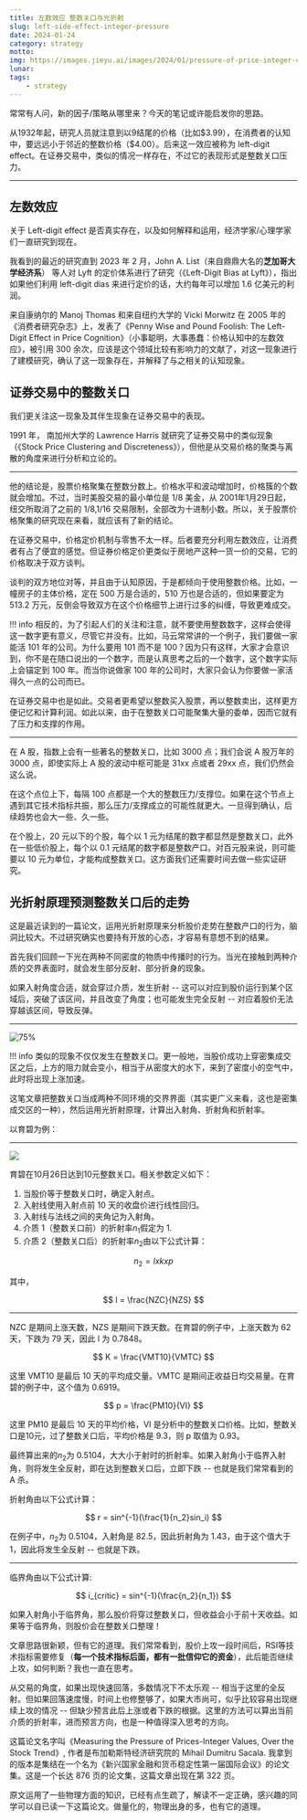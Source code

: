 ```yaml
---
title: 左数效应 整数关口与光折射
slug: left-side-effect-integer-pressure
date: 2024-01-24
category: strategy
motto:
img: https://images.jieyu.ai/images/2024/01/pressure-of-price-integer-cat.jpg
lunar:
tags: 
    - strategy
---
```


常常有人问，新的因子/策略从哪里来？今天的笔记或许能启发你的思路。

从1932年起，研究人员就注意到以9结尾的价格（比如\$3.99），在消费者的认知中，要远远小于邻近的整数价格（\$4.00）。后来这一效应被称为 left-digit effect。在证券交易中，类似的情况一样存在，不过它的表现形式是整数关口压力。

<!--more-->

---

## 左数效应

关于 Left-digit effect 是否真实存在，以及如何解释和运用，经济学家/心理学家们一直研究到现在。

我看到的最近的研究直到 2023 年 2 月，John A. List（来自鼎鼎大名的**芝加哥大学经济系**） 等人对 Lyft 的定价体系进行了研究（《Left-Digit Bias at Lyft》），指出如果他们利用 left-digit dias 来进行定价的话，大约每年可以增加 1.6 亿美元的利润。

来自康纳尔的 Manoj Thomas 和来自纽约大学的 Vicki Morwitz 在 2005 年的《消费者研究杂志》上，发表了《Penny Wise and Pound Foolish: The Left-Digit Effect in Price Cognition》（小事聪明，大事愚蠢：价格认知中的左数效应》，被引用 300 余次，应该是这个领域比较有影响力的文献了，对这一现象进行了建模研究，确认了这一现象存在，并解释了与之相关的认知现象。

## 证券交易中的整数关口

我们更关注这一现象及其伴生现象在证券交易中的表现。

1991 年， 南加州大学的 Lawrence Harris 就研究了证券交易中的类似现象（《Stock Price Clustering and Discreteness》），但他是从交易价格的聚类与离散的角度来进行分析和立论的。

---

他的结论是，股票价格聚集在整数分数上。价格水平和波动增加时，价格簇的个数就会增加。不过，当时美股交易的最小单位是 1/8 美金，从 2001年1月29日起，纽交所取消了之前的 1/8,1/16 交易限制，全部改为十进制小数。所以，关于股票价格聚集的研究现在来看，就应该有了新的结论。

在证券交易中，价格定价机制与零售不太一样。后者要充分利用左数效应，让消费者有占了便宜的感觉。但证券价格定价更类似于房地产这种一货一价的交易，它的价格取决于双方谈判。

谈判的双方地位对等，并且由于认知原因，于是都倾向于使用整数价格。比如，一幢房子的主体价格，定在 500 万是合适的，510 万也是合适的，但如果要定为 513.2 万元，反倒会导致双方在这个价格细节上进行过多的纠缠，导致更难成交。

!!! info
    相反的，为了引起人们的关注和注意，就不要使用整数数字，这样会使得这一数字更有意义，尽管它并没有。比如，马云常常讲的一个例子，我们要做一家能活 101 年的公司。为什么要用 101 而不是 100？因为只有这样，大家才会意识到，你不是在随口说出的一个数字，而是认真思考之后的一个数字，这个数字实际上会锚定到 100 年。而当你说做家 100 年的公司时，大家只会认为你要做一家活得久一点的公司而已。

在证券交易中也是如此。交易者更希望以整数买入股票，再以整数卖出，这样更方便记忆和计算利润。如此以来，由于在整数关口可能聚集大量的委单，因而它就有了压力和支撑的作用。

---

在 A 股，指数上会有一些著名的整数关口，比如 3000 点；我们会说 A 股万年的 3000 点，即使实际上 A 股的波动中枢可能是 31xx 点或者 29xx 点，我们仍然会这么说。

在这个点位上下，每隔 100 点都是一个大的整数压力/支撑位。如果在这个节点上遇到其它技术指标共振，那么压力/支撑成立的可能性就更大。一旦得到确认，后续趋势也会大一些、久一些。

在个股上，20 元以下的个股，每个以 1 元为结尾的数字都显然是整数关口，此外在一些低价股上，每个以 0.1 元结尾的数字都是整数产口。对百元股来说，则可能要以 10 元为单位，才能构成整数关口。这方面我们还需要时间去做一些实证研究。

## 光折射原理预测整数关口后的走势

这是最近读到的一篇论文，运用光折射原理来分析股价走势在整数产口的行为，脑洞比较大。不过研究确实也要持有开放的心态，才容易有意想不到的结果。

首先我们回顾一下光在两种不同密度的物质中传播时的行为。当光在接触到两种介质的交界表面时，就会发生部分反射、部分折身的现象。

如果入射角度合适，就会穿过介质，发生折射 -- 这可以对应到股价运行到某个区域后，突破了该区间，并且改变了角度；也可能发生完全反射 -- 对应着股价无法穿越该区间，导致反弹。

---

![75%](https://images.jieyu.ai/images/2024/01/ray-reflection.jpg)



!!! info
    类似的现象不仅仅发生在整数关口。更一般地，当股价成功上穿密集成交区之后，上方的阻力就会变小，相当于从密度大的水下，来到了密度小的空气中，此时将出现上涨加速。

这笔文章把整数关口当成两种不同环境的交界界面（其实更广义来看，这也是密集成交区的一种），然后运用光折射原理，计算出入射角、折射角和折射率。

以育碧为例：

---

![](https://images.jieyu.ai/images/2024/01/ray-refraction-ubi.jpg)

育碧在10月26日达到10元整数关口。相关参数定义如下：

1. 当股价等于整数关口时，确定入射点。
2. 入射线使用入射点前 10 天的收盘价进行线性回归。
3. 入射线与法线之间的夹角记为入射角。
4. 介质 1（整数关口前）的折射率$n_1$假定为 1.
5. 介质 2（整数关口后）的折射率$n_2$由以下公式计算：

$$
n_2 = l x k x p
$$

其中， 

$$
l = \frac{NZC}{NZS}
$$

---

NZC 是期间上涨天数，NZS 是期间下跌天数。在育碧的例子中，上涨天数为 62 天，下跌为 79 天，因此 l 为 0.7848。

$$
K = \frac{VMT10}{VMTC}
$$

这里 VMT10 是最后 10 天的平均成交量。VMTC 是期间正收益日均交易量。在育碧的例子中，这个值为 0.6919。

$$
p = \frac{PM10}{VI}
$$

这里 PM10 是最后 10 天的平均价格，VI 是分析中的整数关口价格。比如，整数关口是10元，过了整数关口后，平均价格是 9.3，则 p 取值为 0.93。

最终算出来的$n_2$为 0.5104，大大小于射时的折射率。如果入射角小于临界入射角，则将发生全反射，即在达到整数关口后，立即下跌 -- 也就是我们常常看到的 A 杀。

折射角由以下公式计算：

$$
r = sin^{-1}(\frac{1}{n_2}sin_i)
$$

在例子中，$n_2$为 0.5104，入射角是 82.5，因此折射角为 1.43，由于这个值大于 1，因此将发生全反射 -- 也就是下跌。

---

临界角由以下公式计算:

$$
i_{critic} = sin^{-1}(\frac{n_2}{n_1})
$$

如果入射角小于临界角，那么股价将穿过整数关口，但收益会小于前十天收益。如果等于临界角，则股价会在整数关口整理！

文章思路很新颖，但有它的道理。我们常常看到，股价上攻一段时间后，RSI等技术指标需要修复（**每一个技术指标后面，都有一批信仰它的资金**），此后能否继续上攻，如何判断？我也一直在思考。

从交易的角度，如果出现快速回落，多数情况下不太乐观 -- 相当于这里的全反射。但如果回落速度慢，时间上也修整够了，如果大市尚可，似乎比较容易出现继续上攻的情况 -- 但缺少预言此后上涨或者下跌的根据。这里的方法可以算出当前介质的折射率，进而预言方向，也是一种值得深入思考的方向。

这篇论文名字叫《Measuring the Pressure of Prices-Integer Values, Over the Stock Trend》, 作者是布加勒斯特经济研究院的 Mihail Dumitru Sacala. 我拿到的版本是集结在一个名为《新兴国家金融和货币稳定性第一届国际会议》的论文集。这是一个长达 876 页的论文集，这篇文章出现在第 322 页。

原文运用了一些物理方面的知识，已经有点生疏了，解读不一定正确，感兴趣的同学可以自已读一下这篇论文。做量化的，物理出身的多，也有它的道理。
